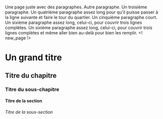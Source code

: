 Une page juste avec des paragraphes.
Autre paragraphe.
Un troisième paragraphe.
Un quatrième paragraphe assez long pour qu'il puisse passer à la ligne suivante et faire le tour du quartier.
Un cinquième paragraphe court.
Un sixième paragraphe assez long, celui-ci, pour couvrir trois lignes complètes. Un sixième paragraphe assez long, celui-ci, pour couvrir trois lignes complètes et même aller bien au-delà pour bien les remplir.
<! new_page !>
# Un grand titre
## Titre du chapitre
### Titre du sous-chapitre
#### Titre de la section
###### Titre de la sous-section
